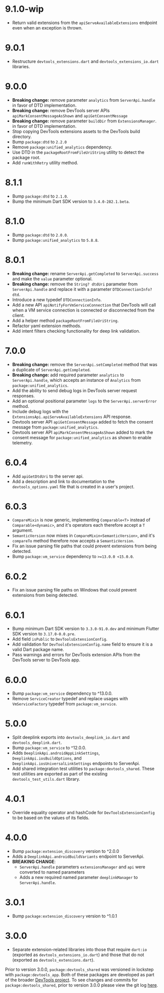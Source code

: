 # 9.1.0-wip
* Return valid extensions from the `apiServeAvailableExtensions` endpoint even when
an exception is thrown.

# 9.0.1
* Restructure `devtools_extensions.dart` and `devtools_extensions_io.dart` libraries.

# 9.0.0
* **Breaking change:** remove parameter `analytics` from `ServerApi.handle` in favor
of DTD implementation.
* **Breaking change:** remove DevTools server APIs `apiMarkConsentMessageAsShown` and `apiGetConsentMessage`
* **Breaking change:** remove parameter `buildDir` from `ExtensionsManager`.
in favor of DTD implementation.
* Stop copying DevTools extensions assets to the DevTools build directory.
* Bump `package:dtd` to `2.2.0`
* Remove `package:unified_analytics` dependency.
* Use DTD in the `packageRootFromFileUriString` utility to detect the package root.
* Add `runWithRetry` utility method.

# 8.1.1
* Bump `package:dtd` to `2.1.0`.
* Bump the minimum Dart SDK version to `3.4.0-282.1.beta`.

# 8.1.0
* Bump `package:dtd` to `2.0.0`.
* Bump `package:unified_analytics` to `5.8.8`.

# 8.0.1
* **Breaking change:** rename `ServerApi.getCompleted` to `ServerApi.success` and make the
`value` parameter optional.
* **Breaking change:** remove the `String? dtdUri` parameter from `ServerApi.handle` and replace
it with a parameter `DTDConnectionInfo? dtd`.
* Introduce a new typedef `DTDConnectionInfo`.
* Add a new API `apiNotifyForVmServiceConnection` that DevTools will call when a
VM service connection is connected or disconnected from the client.
* Add a helper method `packageRootFromFileUriString`.
* Refactor yaml extension methods.
* Add intent filters checking functionality for deep link validation.

# 7.0.0
* **Breaking change:** remove the `ServerApi.setCompleted` method that was a
duplicate of `ServerApi.getCompleted`.
* **Breaking change:** add required parameter `analytics` to `ServerApi.handle`, which accepts
an instance of `Analytics` from `package:unified_analytics`.
* Add the ability to send debug logs in DevTools server request responses. 
* Add an optional positional parameter `logs` to the `ServerApi.serverError` method.
* Include debug logs with the `ExtensionsApi.apiServeAvailableExtensions` API response.
* Devtools server API `apiGetConsentMessage` added to fetch the consent message from
  `package:unified_analytics`.
* Devtools server API `apiMarkConsentMessageAsShown` added to mark the consent message for
  `package:unified_analytics` as shown to enable telemetry.

# 6.0.4
* Add `apiGetDtdUri` to the server api.
* Add a description and link to documentation to the `devtools_options.yaml` file that
is created in a user's project.

# 6.0.3
* `CompareMixin` is now generic, implementing `Comparable<T>` instead of
  `Comparable<dynamic>`, and it's operators each therefore accept a `T`
  argument.
* `SemanticVersion` now mixes in `CompareMixin<SemanticVersion>`, and it's
  `compareTo` method therefore now accepts a `SemanticVersion`.
* Fix an issue parsing file paths that could prevent extensions from being detected.
* Bump `package:vm_service` dependency to `>=13.0.0 <15.0.0`.

# 6.0.2
* Fix an issue parsing file paths on Windows that could prevent extensions from being detected.

# 6.0.1
* Bump minimum Dart SDK version to `3.3.0-91.0.dev` and minimum Flutter SDK version to `3.17.0-0.0.pre`.
* Add field `isPublic` to `DevToolsExtensionConfig`.
* Add validation for `DevToolsExtensionConfig.name` field to ensure it is a valid
Dart package name.
* Pass warnings and errors for DevTools extension APIs from the DevTools server to
DevTools app.

# 6.0.0
* Bump `package:vm_service` dependency to ^13.0.0.
* Remove `ServiceCreator` typedef and replace usages with `VmServiceFactory` typedef from `package:vm_service`.

# 5.0.0
* Split deeplink exports into `devtools_deeplink_io.dart` and `devtools_deeplink.dart`.
* Bump `package:vm_service` to ^12.0.0.
* Adds `DeeplinkApi.androidAppLinkSettings`, `DeeplinkApi.iosBuildOptions`, and
  `DeeplinkApi.iosUniversalLinkSettings` endpoints to ServerApi.
* Add shared integration test utilities to `package:devtools_shared`. These test
utilities are exported as part of the existing `devtools_test_utils.dart` library.

# 4.0.1
* Override equality operator and hashCode for `DevToolsExtensionConfig`
to be based on the values of its fields.

# 4.0.0
* Bump `package:extension_discovery` version to ^2.0.0
* Adds a `DeeplinkApi.androidBuildVariants` endpoint to ServerApi.
* **BREAKING CHANGE**:
  - `ServerApi.handle` parameters `extensionsManager` and `api` were converted to named
    parameters
  - Adds a new required named parameter `deeplinkManager` to `ServerApi.handle`.

# 3.0.1
* Bump `package:extension_discovery` version to ^1.0.1

# 3.0.0
* Separate extension-related libraries into those that require `dart:io` (exported as
`devtools_extensions_io.dart`) and those that do not (exported as `devtools_extensions.dart`).

Prior to version 3.0.0, `package:devtools_shared` was versioned in lockstep with
`package:devtools_app`. Both of these packages are developed as part of the broader
[DevTools project](https://github.com/flutter/devtools). To see changes and commits
for `package:devtools_shared`, prior to version 3.0.0 please view the git log
[here](https://github.com/flutter/devtools/commits/master/packages/devtools_shared).
